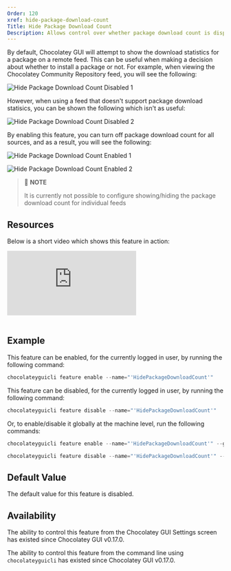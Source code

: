 ```yaml
---
Order: 120
xref: hide-package-download-count
Title: Hide Package Download Count
Description: Allows control over whether package download count is displayed on remote source views.
---
```


By default, Chocolatey GUI will attempt to show the download statistics for a package on a remote feed.  This can be
useful when making a decision about whether to install a package or not.  For example, when viewing the Chocolatey
Community Repository feed, you will see the following:

![Hide Package Download Count Disabled 1](/assets/images/chocolatey-gui/feature_hide_package_download_count_disabled_1.png "Hide Package Download Count Disabled 1")

However, when using a feed that doesn't support package download statisics, you can be shown the following which isn't
as useful:

![Hide Package Download Count Disabled 2](/assets/images/chocolatey-gui/feature_hide_package_download_count_disabled_2.png "Hide Package Download Count Disabled 2")

By enabling this feature, you can turn off package download count for all sources, and as a result, you will see the
following:

![Hide Package Download Count Enabled 1](/assets/images/chocolatey-gui/feature_hide_package_download_count_enabled_1.png "Hide Package Download Count Enabled 1")

![Hide Package Download Count Enabled 2](/assets/images/chocolatey-gui/feature_hide_package_download_count_enabled_2.png "Hide Package Download Count Enabled 2")

> :memo: **NOTE**
>
> It is currently not possible to configure showing/hiding the package download count for individual feeds

## Resources

Below is a short video which shows this feature in action:

<p>
<div class="ratio ratio-16x9">
    <iframe src="https://www.youtube.com/embed/W8kTjbKTHj8?list=PL84yg23i9GBjAMY0OfHfn-MH4rviaccuc" frameborder="0" allow="autoplay; encrypted-media" allowfullscreen>
    </iframe>
</div>
<br>
</p>

## Example

This feature can be enabled, for the currently logged in user, by running the following command:

```powershell
chocolateyguicli feature enable --name="'HidePackageDownloadCount'"
```

This feature can be disabled, for the currently logged in user, by running the following command:

```powershell
chocolateyguicli feature disable --name="'HidePackageDownloadCount'"
```

Or, to enable/disable it globally at the machine level, run the following commands:

```powershell
chocolateyguicli feature enable --name="'HidePackageDownloadCount'" --global

chocolateyguicli feature disable --name="'HidePackageDownloadCount'" --global
```

## Default Value

The default value for this feature is disabled.

## Availability

The ability to control this feature from the Chocolatey GUI Settings screen has existed since Chocolatey GUI v0.17.0.

The ability to control this feature from the command line using `chocolateyguicli` has existed since Chocolatey GUI
v0.17.0.
